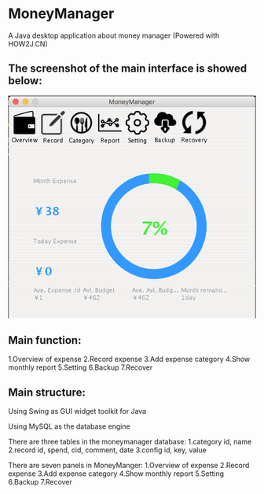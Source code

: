 # MoneyManager
A Java desktop application about money manager (Powered with HOW2J.CN)

## The screenshot of the main interface is showed below:
![Website Index](https://github.com/wayneho25/MoneyManager/raw/master/screenshot.png)

## Main function:
1.Overview of expense
2.Record expense
3.Add expense category
4.Show monthly report
5.Setting
6.Backup
7.Recover

## Main structure:
Using Swing as GUI widget toolkit for Java

Using MySQL as the database engine

There are three tables in the moneymanager database:
1.category
id, name
2.record
id, spend, cid, comment, date
3.config
id, key, value

There are seven panels in MoneyManger:
1.Overview of expense
2.Record expense
3.Add expense category
4.Show monthly report
5.Setting
6.Backup
7.Recover
